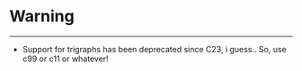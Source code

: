 # Warning
---

- Support for trigraphs has been deprecated since C23, i guess.. So, use c99 or c11 or whatever!

